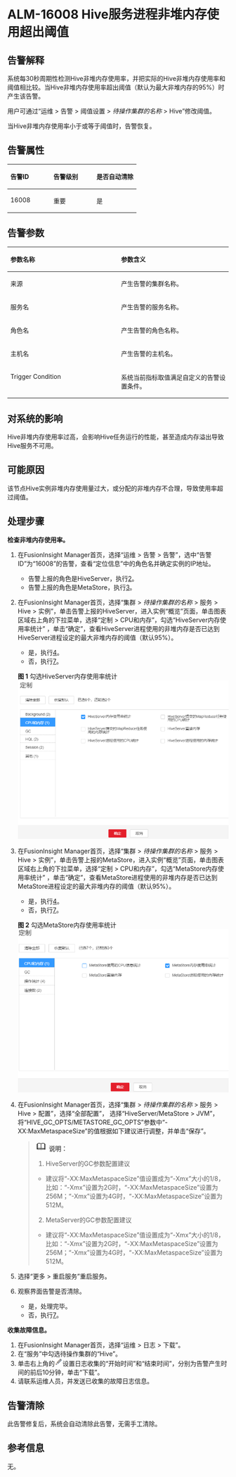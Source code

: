# ALM-16008 Hive服务进程非堆内存使用超出阈值<a name="ALM-16008"></a>

## 告警解释<a name="section6164578"></a>

系统每30秒周期性检测Hive非堆内存使用率，并把实际的Hive非堆内存使用率和阈值相比较。当Hive非堆内存使用率超出阈值（默认为最大非堆内存的95%）时产生该告警。

用户可通过“运维 \> 告警 \> 阈值设置 \>  _待操作集群的名称_  \> Hive”修改阈值。

当Hive非堆内存使用率小于或等于阈值时，告警恢复。

## 告警属性<a name="section55481207"></a>

<a name="table53284255"></a>
<table><thead align="left"><tr id="row47341147"><th class="cellrowborder" valign="top" width="33.33333333333333%" id="mcps1.1.4.1.1"><p id="p9427704"><a name="p9427704"></a><a name="p9427704"></a>告警ID</p>
</th>
<th class="cellrowborder" valign="top" width="33.33333333333333%" id="mcps1.1.4.1.2"><p id="p25446578"><a name="p25446578"></a><a name="p25446578"></a>告警级别</p>
</th>
<th class="cellrowborder" valign="top" width="33.33333333333333%" id="mcps1.1.4.1.3"><p id="p47906928"><a name="p47906928"></a><a name="p47906928"></a>是否自动清除</p>
</th>
</tr>
</thead>
<tbody><tr id="row55255963"><td class="cellrowborder" valign="top" width="33.33333333333333%" headers="mcps1.1.4.1.1 "><p id="p46547994"><a name="p46547994"></a><a name="p46547994"></a>16008</p>
</td>
<td class="cellrowborder" valign="top" width="33.33333333333333%" headers="mcps1.1.4.1.2 "><p id="p12291158"><a name="p12291158"></a><a name="p12291158"></a>重要</p>
</td>
<td class="cellrowborder" valign="top" width="33.33333333333333%" headers="mcps1.1.4.1.3 "><p id="p56059702"><a name="p56059702"></a><a name="p56059702"></a>是</p>
</td>
</tr>
</tbody>
</table>

## 告警参数<a name="section29568819"></a>

<a name="table44541986"></a>
<table><thead align="left"><tr id="row29181518"><th class="cellrowborder" valign="top" width="50%" id="mcps1.1.3.1.1"><p id="p14892770"><a name="p14892770"></a><a name="p14892770"></a>参数名称</p>
</th>
<th class="cellrowborder" valign="top" width="50%" id="mcps1.1.3.1.2"><p id="p65463685"><a name="p65463685"></a><a name="p65463685"></a>参数含义</p>
</th>
</tr>
</thead>
<tbody><tr id="row124763972413"><td class="cellrowborder" valign="top" width="50%" headers="mcps1.1.3.1.1 "><p id="p156438591896"><a name="p156438591896"></a><a name="p156438591896"></a>来源</p>
</td>
<td class="cellrowborder" valign="top" width="50%" headers="mcps1.1.3.1.2 "><p id="p187931338134115"><a name="p187931338134115"></a><a name="p187931338134115"></a>产生告警的集群名称。</p>
</td>
</tr>
<tr id="row958306"><td class="cellrowborder" valign="top" width="50%" headers="mcps1.1.3.1.1 "><p id="p65062640"><a name="p65062640"></a><a name="p65062640"></a>服务名</p>
</td>
<td class="cellrowborder" valign="top" width="50%" headers="mcps1.1.3.1.2 "><p id="p46323684"><a name="p46323684"></a><a name="p46323684"></a>产生告警的服务名称。</p>
</td>
</tr>
<tr id="row14259978"><td class="cellrowborder" valign="top" width="50%" headers="mcps1.1.3.1.1 "><p id="p35626567"><a name="p35626567"></a><a name="p35626567"></a>角色名</p>
</td>
<td class="cellrowborder" valign="top" width="50%" headers="mcps1.1.3.1.2 "><p id="p9959664"><a name="p9959664"></a><a name="p9959664"></a>产生告警的角色名称。</p>
</td>
</tr>
<tr id="row22528119"><td class="cellrowborder" valign="top" width="50%" headers="mcps1.1.3.1.1 "><p id="p51620924"><a name="p51620924"></a><a name="p51620924"></a>主机名</p>
</td>
<td class="cellrowborder" valign="top" width="50%" headers="mcps1.1.3.1.2 "><p id="p33276087"><a name="p33276087"></a><a name="p33276087"></a>产生告警的主机名。</p>
</td>
</tr>
<tr id="row31049328"><td class="cellrowborder" valign="top" width="50%" headers="mcps1.1.3.1.1 "><p id="p31967668"><a name="p31967668"></a><a name="p31967668"></a>Trigger Condition</p>
</td>
<td class="cellrowborder" valign="top" width="50%" headers="mcps1.1.3.1.2 "><p id="p39244316"><a name="p39244316"></a><a name="p39244316"></a>系统当前指标取值满足自定义的告警设置条件。</p>
</td>
</tr>
</tbody>
</table>

## 对系统的影响<a name="section64792783"></a>

Hive非堆内存使用率过高，会影响Hive任务运行的性能，甚至造成内存溢出导致Hive服务不可用。

## 可能原因<a name="section46264140"></a>

该节点Hive实例非堆内存使用量过大，或分配的非堆内存不合理，导致使用率超过阈值。

## 处理步骤<a name="section13724084"></a>

**检查非堆内存使用率。**

1.  在FusionInsight Manager首页，选择“运维 \> 告警 \> 告警”，选中“告警ID”为“16008”的告警，查看“定位信息”中的角色名并确定实例的IP地址。
    -   告警上报的角色是HiveServer，执行[2](#li41149921164010)。
    -   告警上报的角色是MetaStore，执行[3](#li57005192164010)。

2.  <a name="li41149921164010"></a>在FusionInsight Manager首页，选择“集群 \>  _待操作集群的名称_  \> 服务 \> Hive \> 实例”，单击告警上报的HiveServer，进入实例“概览”页面，单击图表区域右上角的下拉菜单，选择“定制 \> CPU和内存”，勾选“HiveServer内存使用率统计” ，单击“确定”，查看HiveServer进程使用的非堆内存是否已达到HiveServer进程设定的最大非堆内存的阈值（默认95%）。

    -   是，执行[4](#li43284681164010)。
    -   否，执行[7](#li55270386164010)。

    **图 1**  勾选HiveServer内存使用率统计<a name="fig159981629181710"></a>  
    ![](figures/勾选HiveServer内存使用率统计-122.png "勾选HiveServer内存使用率统计-122")

3.  <a name="li57005192164010"></a>在FusionInsight Manager首页，选择“集群 \>  _待操作集群的名称_  \> 服务 \> Hive \> 实例”，单击告警上报的MetaStore，进入实例“概览”页面，单击图表区域右上角的下拉菜单，选择“定制 \> CPU和内存”，勾选“MetaStore内存使用率统计” ，单击“确定”，查看MetaStore进程使用的非堆内存是否已达到MetaStore进程设定的最大非堆内存的阈值（默认95%）。

    -   是，执行[4](#li43284681164010)。
    -   否，执行[7](#li55270386164010)。

    **图 2**  勾选MetaStore内存使用率统计<a name="fig11061536182011"></a>  
    ![](figures/勾选MetaStore内存使用率统计-123.png "勾选MetaStore内存使用率统计-123")

4.  <a name="li43284681164010"></a>在FusionInsight Manager首页，选择“集群 \>  _待操作集群的名称_  \> 服务 \> Hive \> 配置”，选择“全部配置”， 选择“HiveServer/MetaStore \> JVM”，将“HIVE\_GC\_OPTS/METASTORE\_GC\_OPTS”参数中“-XX:MaxMetaspaceSize”的值根据如下建议进行调整，并单击“保存”。

    >![](public_sys-resources/icon-note.gif) **说明：** 
    >1.  HiveServer的GC参数配置建议
    >    -   建议将“-XX:MaxMetaspaceSize”值设置成为“-Xmx”大小的1/8，比如：“-Xmx”设置为2G时，“-XX:MaxMetaspaceSize”设置为256M；“-Xmx”设置为4G时，“-XX:MaxMetaspaceSize”设置为512M。
    >2.  MetaServer的GC参数配置建议
    >    -   建议将“-XX:MaxMetaspaceSize”值设置成为“-Xmx”大小的1/8，比如：“-Xmx”设置为2G时，“-XX:MaxMetaspaceSize”设置为256M；“-Xmx”设置为4G时，“-XX:MaxMetaspaceSize”设置为512M。

5.  选择“更多 \> 重启服务”重启服务。
6.  观察界面告警是否清除。
    -   是，处理完毕。
    -   否，执行[7](#li55270386164010)。


**收集故障信息。**

1.  <a name="li55270386164010"></a>在FusionInsight Manager首页，选择“运维 \> 日志 \> 下载”。
2.  在“服务”中勾选待操作集群的“Hive”。
3.  单击右上角的![](figures/zh-cn_image_0263895589.png)设置日志收集的“开始时间”和“结束时间”，分别为告警产生时间的前后10分钟，单击“下载”。
4.  请联系运维人员，并发送已收集的故障日志信息。

## 告警清除<a name="section169311343318"></a>

此告警修复后，系统会自动清除此告警，无需手工清除。

## 参考信息<a name="section56407894"></a>

无。

